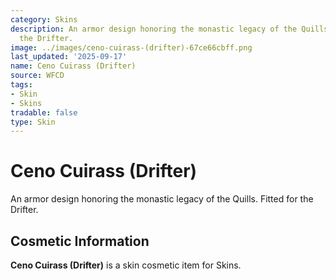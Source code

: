 ```yaml
---
category: Skins
description: An armor design honoring the monastic legacy of the Quills. Fitted for
  the Drifter.
image: ../images/ceno-cuirass-(drifter)-67ce66cbff.png
last_updated: '2025-09-17'
name: Ceno Cuirass (Drifter)
source: WFCD
tags:
- Skin
- Skins
tradable: false
type: Skin
---
```


# Ceno Cuirass (Drifter)

An armor design honoring the monastic legacy of the Quills. Fitted for the Drifter.

## Cosmetic Information

**Ceno Cuirass (Drifter)** is a skin cosmetic item for Skins.

